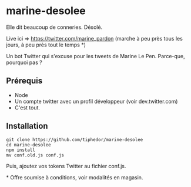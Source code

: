 # marine-desolee
Elle dit beaucoup de conneries. Désolé.

Live ici => https://twitter.com/marine_pardon (marche à peu près tous les jours, à peu près tout le temps *)

Un bot Twitter qui s'excuse pour les tweets de Marine Le Pen. Parce-que, pourquoi pas ? 

## Prérequis

  - Node 
  - Un compte twitter avec un profil développeur (voir dev.twitter.com)
  - C'est tout. 

## Installation 

```
git clone https://github.com/tiphedor/marine-desolee
cd marine-desolee
npm install
mv conf.old.js conf.js
```

Puis, ajoutez vos tokens Twitter au fichier conf.js.

\* Offre soumise à conditions, voir modalités en magasin.
